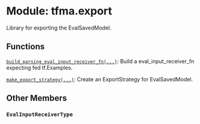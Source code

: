 <div itemscope itemtype="http://developers.google.com/ReferenceObject">
<meta itemprop="name" content="tfma.export" />
<meta itemprop="path" content="Stable" />
<meta itemprop="property" content="EvalInputReceiverType"/>
</div>

# Module: tfma.export

Library for exporting the EvalSavedModel.

## Functions

[`build_parsing_eval_input_receiver_fn(...)`](../tfma/export/build_parsing_eval_input_receiver_fn.md): Build a eval_input_receiver_fn expecting fed tf.Examples.

[`make_export_strategy(...)`](../tfma/export/make_export_strategy.md): Create an ExportStrategy for EvalSavedModel.

## Other Members

<h3 id="EvalInputReceiverType"><code>EvalInputReceiverType</code></h3>

